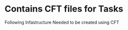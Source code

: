 # Contains CFT files for Tasks
Following Infastructure Needed to be created using CFT
[](https://github.com/rushikdesaik/CFT/blob/master/Jenkins.png)
